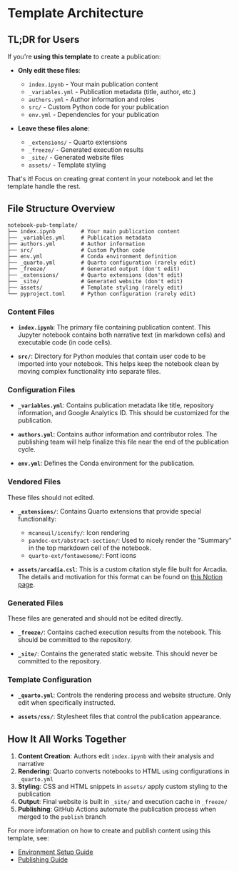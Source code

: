 # Template Architecture

## TL;DR for Users

If you're **using this template** to create a publication:

- **Only edit these files**:
  - `index.ipynb` - Your main publication content
  - `_variables.yml` - Publication metadata (title, author, etc.)
  - `authors.yml` - Author information and roles
  - `src/` - Custom Python code for your publication
  - `env.yml` - Dependencies for your publication

- **Leave these files alone**:
  - `_extensions/` - Quarto extensions
  - `_freeze/` - Generated execution results
  - `_site/` - Generated website files
  - `assets/` - Template styling

That's it! Focus on creating great content in your notebook and let the template handle the rest.

## File Structure Overview

```
notebook-pub-template/
├── index.ipynb        # Your main publication content
├── _variables.yml     # Publication metadata
├── authors.yml        # Author information
├── src/               # Custom Python code
├── env.yml            # Conda environment definition
├── _quarto.yml        # Quarto configuration (rarely edit)
├── _freeze/           # Generated output (don't edit)
├── _extensions/       # Quarto extensions (don't edit)
├── _site/             # Generated website (don't edit)
├── assets/            # Template styling (rarely edit)
└── pyproject.toml     # Python configuration (rarely edit)
```

### Content Files

- **`index.ipynb`**: The primary file containing publication content. This Jupyter notebook contains both narrative text (in markdown cells) and executable code (in code cells).

- **`src/`**: Directory for Python modules that contain user code to be imported into your notebook. This helps keep the notebook clean by moving complex functionality into separate files.

### Configuration Files

- **`_variables.yml`**: Contains publication metadata like title, repository information, and Google Analytics ID. This should be customized for the publication.

- **`authors.yml`**: Contains author information and contributor roles. The publishing team will help finalize this file near the end of the publication cycle.

- **`env.yml`**: Defines the Conda environment for the publication.

### Vendored Files

These files should not edited.

- **`_extensions/`**: Contains Quarto extensions that provide special functionality:
  - `mcanouil/iconify/`: Icon rendering
  - `pandoc-ext/abstract-section/`: Used to nicely render the "Summary" in the top markdown cell of the notebook.
  - `quarto-ext/fontawesome/`: Font icons

- **`assets/arcadia.csl`**: This is a custom citation style file built for Arcadia. The details and motivation for this format can be found on [this Notion page](https://www.notion.so/arcadiascience/Changing-citation-styles-on-PubPub-4ad8a40c600f4375b4ffcf1edc77f9a8#4ad8a40c600f4375b4ffcf1edc77f9a8).

### Generated Files

These files are generated and should not be edited directly.

- **`_freeze/`**: Contains cached execution results from the notebook. This should be committed to the repository.

- **`_site/`**: Contains the generated static website. This should never be committed to the repository.

### Template Configuration

- **`_quarto.yml`**: Controls the rendering process and website structure. Only edit when specifically instructed.

- **`assets/css/`**: Stylesheet files that control the publication appearance.

## How It All Works Together

1. **Content Creation**: Authors edit `index.ipynb` with their analysis and narrative
2. **Rendering**: Quarto converts notebooks to HTML using configurations in `_quarto.yml`
3. **Styling**: CSS and HTML snippets in `assets/` apply custom styling to the publication
4. **Output**: Final website is built in `_site/` and execution cache in `_freeze/`
5. **Publishing**: GitHub Actions automate the publication process when merged to the `publish` branch

For more information on how to create and publish content using this template, see:
- [Environment Setup Guide](ENVIRONMENT_SETUP.md)
- [Publishing Guide](PUBLISHING_GUIDE.md)
